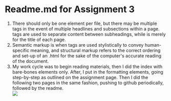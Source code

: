 <html>
<h1>Readme.md for Assignment 3</h1>
<ol>
<li>There should only be one <head> element per file, but there may be multiple <body> tags in the event of multiple headlines and subsections within a page. <Body> tags are used to separate content between subheadings, while <head> is merely for the title of each page.</li>
<li>Semantic markup is when tags are used stylistically to convey human-specific meaning, and structural markup refers to the correct ordering and set-up of an .html for the sake of the computer's accurate reading of the document. </li>
<li>My work cycle was to begin reading materials, then I did the index with bare-bones elements only. After, I put in the formatting elements, going step-by-step as outlined on the assignment page. Then I did the following two pages in the same fashion, pushing to github periodically, followed by the readme.</li>
<img src="desktop/screenshot.a3.jpeg"/>
</ol>
</html>
